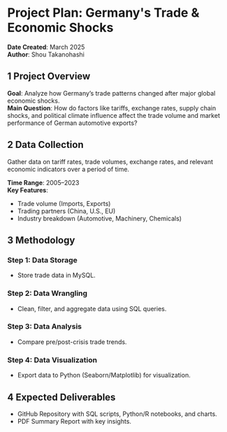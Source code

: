 # Project Plan: Germany's Trade & Economic Shocks

**Date Created**: March 2025  
**Author**: Shou Takanohashi

## 1 Project Overview
**Goal**: Analyze how Germany’s trade patterns changed after major global economic shocks.  
**Main Question**: How do factors like tariffs, exchange rates, supply chain shocks, and political climate influence affect the trade volume and market performance of German automotive exports?

## 2 Data Collection
Gather data on tariff rates, trade volumes, exchange rates, and relevant economic indicators over a period of time.

**Time Range**: 2005–2023  
**Key Features**:
- Trade volume (Imports, Exports)
- Trading partners (China, U.S., EU)
- Industry breakdown (Automotive, Machinery, Chemicals)

## 3 Methodology
### Step 1: Data Storage
- Store trade data in MySQL.

### Step 2: Data Wrangling
- Clean, filter, and aggregate data using SQL queries.

### Step 3: Data Analysis
- Compare pre/post-crisis trade trends.

### Step 4: Data Visualization
- Export data to Python (Seaborn/Matplotlib) for visualization.

## 4 Expected Deliverables
- GitHub Repository with SQL scripts, Python/R notebooks, and charts.
- PDF Summary Report with key insights.
